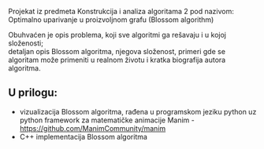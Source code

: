 Projekat iz predmeta Konstrukcija i analiza algoritama 2 pod nazivom: Optimalno uparivanje u proizvoljnom grafu (Blossom algorithm)

Obuhvaćen je opis problema, koji sve algoritmi ga rešavaju i u kojoj složenosti;                                                       
detaljan opis Blossom algoritma, njegova složenost, primeri gde se algoritam može primeniti u realnom životu i kratka biografija autora algoritma.

## U prilogu:
- vizualizacija Blossom algoritma, rađena u programskom jeziku python uz python framework za matematičke animacije Manim - https://github.com/ManimCommunity/manim
- C++ implementacija Blossom algoritma
